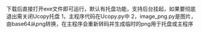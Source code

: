 下载后直接打开exe文件即可运行，默认有托盘功能，支持后台挂起，如果要彻底退出需关闭Ucopy托盘
1，主程序代码在Ucopy.py中
2，image_png.py是图片，由base64从png转换，在主程序会重新转码并生成临时的png用于托盘或主程序
